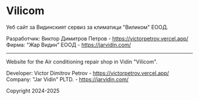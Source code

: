 # Vilicom
Уеб сайт за Видинският сервиз за климатици "Виликом" ЕООД.

Разработчик: Виктор Димитров Петров - https://victorpetrov.vercel.app/  
Фирма: "Жар Видин" ЕООД - https://jarvidin.com/

----------------------------------------------------------------------

Website for the Air conditioning repair shop in Vidin "Vilicom".

Developer: Victor Dimitrov Petrov - https://victorpetrov.vercel.app/  
Company: "Jar Vidin" PLTD. - https://jarvidin.com/

Copyright 2024-2025